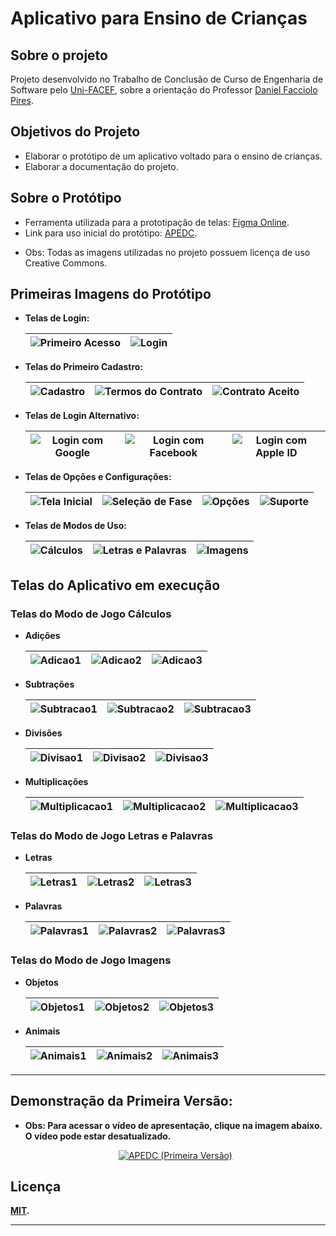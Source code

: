 
# Aplicativo para Ensino de Crianças

## Sobre o projeto

Projeto desenvolvido no Trabalho de Conclusão de Curso de Engenharia de Software pelo [Uni-FACEF](https://www.unifacef.com.br/), sobre a orientação do Professor [Daniel Facciolo Pires](https://github.com/dfpires).

## Objetivos do Projeto

* Elaborar o protótipo de um aplicativo voltado para o ensino de crianças.
* Elaborar a documentação do projeto.

## Sobre o Protótipo

* Ferramenta utilizada para a prototipação de telas: [Figma Online](https://www.figma.com/).
* Link para uso inicial do protótipo: [APEDC](https://www.figma.com/file/TZR3CZQWU1AnDespexqltq/APEDC?node-id=0%3A1).
- Obs: Todas as imagens utilizadas no projeto possuem licença de uso Creative Commons.

## Primeiras Imagens do Protótipo

* **Telas de Login:**

    |![Primeiro Acesso](https://github.com/tarcisioribeiro/APEDC/blob/main/Prototipo/Assets/Images/PrimeiroAcesso.png?raw=true) |![Login](https://github.com/tarcisioribeiro/APEDC/blob/main/Prototipo/Assets/Images/Login/Login.png?raw=true) |
    |---|---|

* **Telas do Primeiro Cadastro:**
  
    |![Cadastro](https://github.com/tarcisioribeiro/APEDC/blob/main/Prototipo/Assets/Images/Contract_Terms/Cadastro.png?raw=true) |![Termos do Contrato](https://github.com/tarcisioribeiro/APEDC/blob/main/Prototipo/Assets/Images/Contract_Terms/TermosContrato.png?raw=true) |![Contrato Aceito](https://github.com/tarcisioribeiro/APEDC/blob/main/Prototipo/Assets/Images/Contract_Terms/CadastroSucesso.png?raw=true) |
    |---|---|---|

* **Telas de Login Alternativo:**

    | ![Login com Google](https://github.com/tarcisioribeiro/APEDC/blob/main/Prototipo/Assets/Images/Login/LoginGoogle.png?raw=true) |![Login com Facebook](https://github.com/tarcisioribeiro/APEDC/blob/main/Prototipo/Assets/Images/Login/LoginFacebook.png?raw=true) |![Login com Apple ID](https://github.com/tarcisioribeiro/APEDC/blob/main/Prototipo/Assets/Images/Login/LoginAppleID.png?raw=true) |
    |---|---|---|

* **Telas de Opções e Configurações:**

    | ![Tela Inicial](https://github.com/tarcisioribeiro/APEDC/blob/main/Prototipo/Assets/Images/Home_and_Options/Home.png?raw=true) | ![Seleção de Fase](https://github.com/tarcisioribeiro/APEDC/blob/main/Prototipo/Assets/Images/Home_and_Options/SelecaoCategoria.png?raw=true) | ![Opções](https://github.com/tarcisioribeiro/APEDC/blob/main/Prototipo/Assets/Images/Home_and_Options/Opcoes.png?raw=true) | ![Suporte](https://github.com/tarcisioribeiro/APEDC/blob/main/Prototipo/Assets/Images/Home_and_Options/Suporte.png?raw=true) |
    |---|---|---|---|

* **Telas de Modos de Uso:**

    | ![Cálculos](https://raw.githubusercontent.com/tarcisioribeiro/APEDC/main/Prototipo/Assets/Images/Categories/Calculos/Calculos.png) | ![Letras e Palavras](https://raw.githubusercontent.com/tarcisioribeiro/APEDC/main/Prototipo/Assets/Images/Categories/Letras_e_Palavras/Letras_e_Palavras.png) | ![Imagens](https://raw.githubusercontent.com/tarcisioribeiro/APEDC/main/Prototipo/Assets/Images/Categories/Imagens/Imagens.png) |
    |---|---|---|

## Telas do Aplicativo em execução

### Telas do Modo de Jogo **Cálculos**

* **Adições**

    | ![Adicao1](https://raw.githubusercontent.com/tarcisioribeiro/APEDC/main/Prototipo/Assets/Images/Categories/Calculos/Adicao/Adicao1.png) | ![Adicao2](https://raw.githubusercontent.com/tarcisioribeiro/APEDC/main/Prototipo/Assets/Images/Categories/Calculos/Adicao/Adicao2.png) | ![Adicao3](https://raw.githubusercontent.com/tarcisioribeiro/APEDC/main/Prototipo/Assets/Images/Categories/Calculos/Adicao/Adicao3.png) |
    |---|---|---|

* **Subtrações**

    | ![Subtracao1](https://raw.githubusercontent.com/tarcisioribeiro/APEDC/main/Prototipo/Assets/Images/Categories/Calculos/Subtracao/Subtracao1.png) | ![Subtracao2](https://raw.githubusercontent.com/tarcisioribeiro/APEDC/main/Prototipo/Assets/Images/Categories/Calculos/Subtracao/Subtracao2.png) | ![Subtracao3](https://raw.githubusercontent.com/tarcisioribeiro/APEDC/main/Prototipo/Assets/Images/Categories/Calculos/Subtracao/Subtracao3.png) |
    |---|---|---|

* **Divisões**

    | ![Divisao1](https://raw.githubusercontent.com/tarcisioribeiro/APEDC/main/Prototipo/Assets/Images/Categories/Calculos/Divisao/Divisao1.png) | ![Divisao2](https://raw.githubusercontent.com/tarcisioribeiro/APEDC/main/Prototipo/Assets/Images/Categories/Calculos/Divisao/Divisao2.png) | ![Divisao3](https://raw.githubusercontent.com/tarcisioribeiro/APEDC/main/Prototipo/Assets/Images/Categories/Calculos/Divisao/Divisao3.png) |
    |---|---|---|

* **Multiplicações**

    | ![Multiplicacao1](https://raw.githubusercontent.com/tarcisioribeiro/APEDC/main/Prototipo/Assets/Images/Categories/Calculos/Multiplicacao/Multiplicacao1.png) | ![Multiplicacao2](https://raw.githubusercontent.com/tarcisioribeiro/APEDC/main/Prototipo/Assets/Images/Categories/Calculos/Multiplicacao/Multiplicacao2.png) | ![Multiplicacao3](https://raw.githubusercontent.com/tarcisioribeiro/APEDC/main/Prototipo/Assets/Images/Categories/Calculos/Multiplicacao/Multiplicacao3.png) |
    |---|---|---|

### Telas do Modo de Jogo **Letras e Palavras**

* **Letras**

    | ![Letras1](https://raw.githubusercontent.com/tarcisioribeiro/APEDC/main/Prototipo/Assets/Images/Categories/Letras_e_Palavras/Letras/Letras1.png) | ![Letras2](https://raw.githubusercontent.com/tarcisioribeiro/APEDC/main/Prototipo/Assets/Images/Categories/Letras_e_Palavras/Letras/Letras2.png) | ![Letras3](https://raw.githubusercontent.com/tarcisioribeiro/APEDC/main/Prototipo/Assets/Images/Categories/Letras_e_Palavras/Letras/Letras3.png) |
    |---|---|---|

* **Palavras**

    | ![Palavras1](https://raw.githubusercontent.com/tarcisioribeiro/APEDC/main/Prototipo/Assets/Images/Categories/Letras_e_Palavras/Palavras/Palavras1.png) | ![Palavras2](https://raw.githubusercontent.com/tarcisioribeiro/APEDC/main/Prototipo/Assets/Images/Categories/Letras_e_Palavras/Palavras/Palavras2.png) | ![Palavras3](https://raw.githubusercontent.com/tarcisioribeiro/APEDC/main/Prototipo/Assets/Images/Categories/Letras_e_Palavras/Palavras/Palavras3.png) |
    |---|---|---|

### Telas do Modo de Jogo **Imagens**

* **Objetos**

    | ![Objetos1](https://raw.githubusercontent.com/tarcisioribeiro/APEDC/main/Prototipo/Assets/Images/Categories/Imagens/Objetos/Objetos1.png) | ![Objetos2](https://raw.githubusercontent.com/tarcisioribeiro/APEDC/main/Prototipo/Assets/Images/Categories/Imagens/Objetos/Objetos2.png) | ![Objetos3](https://raw.githubusercontent.com/tarcisioribeiro/APEDC/main/Prototipo/Assets/Images/Categories/Imagens/Objetos/Objetos3.png) |
    |---|---|---|

* **Animais**

    | ![Animais1](https://raw.githubusercontent.com/tarcisioribeiro/APEDC/main/Prototipo/Assets/Images/Categories/Imagens/Animais/Animais1.png) | ![Animais2](https://raw.githubusercontent.com/tarcisioribeiro/APEDC/main/Prototipo/Assets/Images/Categories/Imagens/Animais/Animais2.png) | ![Animais3](https://raw.githubusercontent.com/tarcisioribeiro/APEDC/main/Prototipo/Assets/Images/Categories/Imagens/Animais/Animais3.png) |
    |---|---|---|

---

## **Demonstração da Primeira Versão:**

* **Obs: Para acessar o vídeo de apresentação, clique na imagem abaixo. O vídeo pode estar desatualizado.**

    <div style="text-align: center;"><a href="https://www.youtube.com/watch?v=Dvo1t4duaXM"><img src="https://github.com/tarcisioribeiro/APEDC/blob/main/Prototipo/Assets/Images/PrimeiroAcesso.png?raw=true" alt="APEDC (Primeira Versão)"></a></div>

## Licença

**[MIT](https://choosealicense.com/licenses/mit/).**

---